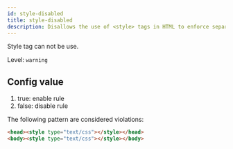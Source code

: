 ```yaml
---
id: style-disabled
title: style-disabled
description: Disallows the use of <style> tags in HTML to enforce separation of content and presentation.
---
```


Style tag can not be use.

Level: `warning`

## Config value

1. true: enable rule
2. false: disable rule

The following pattern are considered violations:

<!-- prettier-ignore -->
```html
<head><style type="text/css"></style></head>
<body><style type="text/css"></style></body>
```
